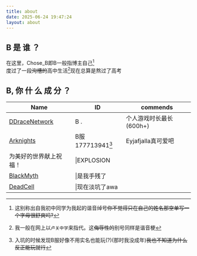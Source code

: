 ```yaml
---
title: about
date: 2025-06-24 19:47:24
layout: about
---
```

## B 是 谁 ？  
在这里，<span class='note note-info'>Chose_B</span>即<span class='note note-info'>B</span>一般指博主自己[^1]  
度过了一段~~沟槽的~~高中生活[^2]现在总算是熬过了高考

## B, 你 什 么 成 分 ？

|Name|ID|commends|
|----|----|----|
|[DDraceNetwork](https://ddnet.org/players/B-32--32--32--46-/)|B   .|个人游戏时长最长(600h+)|
|[Arknights](https://ak.hypergryph.com/#index)|B服177713941[^3]|Eyjafjalla真可爱吧|
|为美好的世界献上祝福！|\|EXPLOSION|
|[BlackMyth](https://store.steampowered.com/app/2358720/_/)|\|是我手残了|
|[DeadCell](https://store.steampowered.com/app/588650/Dead_Cells/)|\|现在淡坑了awa|


[^1]: 这别称出自我初中同学为我起的谐音绰号~~你不觉得只在自己的姓名那空单写一个字母很舒爽吗?~~  

[^2]: 我一般在网上以`卢关中学`来指代。这~~侮辱性的~~别号同样是谐音梗

[^3]: 入坑的时候发现B服好像不用实名也能玩(?)(那时我没成年)~~我也不知道为什么反正能玩就行~~